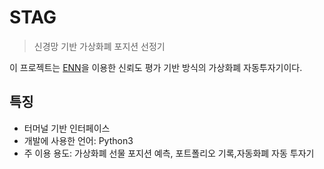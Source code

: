 # STAG
 > 신경망 기반 가상화폐 포지션 선정기 
  
이 프로젝트는 [ENN](https://github.com/deepmind/enn )을 이용한 신뢰도 평가 기반 방식의 가상화폐 자동투자기이다.

## 특징
- 터머널 기반 인터페이스
- 개발에 사용한 언어: Python3
- 주 이용 용도: 가상화폐 선물 포지션 예측, 포트폴리오 기록,자동화폐 자동 투자기






